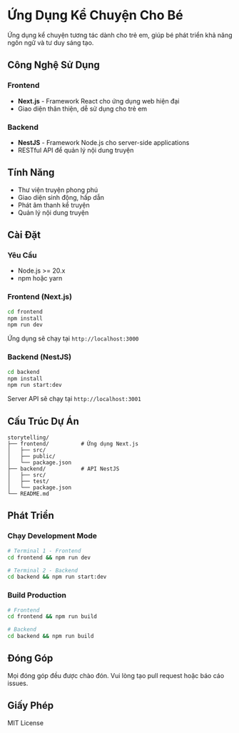# Ứng Dụng Kể Chuyện Cho Bé

Ứng dụng kể chuyện tương tác dành cho trẻ em, giúp bé phát triển khả năng ngôn ngữ và tư duy sáng tạo.

## Công Nghệ Sử Dụng

### Frontend
- **Next.js** - Framework React cho ứng dụng web hiện đại
- Giao diện thân thiện, dễ sử dụng cho trẻ em

### Backend
- **NestJS** - Framework Node.js cho server-side applications
- RESTful API để quản lý nội dung truyện

## Tính Năng

- Thư viện truyện phong phú
- Giao diện sinh động, hấp dẫn
- Phát âm thanh kể truyện
- Quản lý nội dung truyện

## Cài Đặt

### Yêu Cầu
- Node.js >= 20.x
- npm hoặc yarn

### Frontend (Next.js)

```bash
cd frontend
npm install
npm run dev
```

Ứng dụng sẽ chạy tại `http://localhost:3000`

### Backend (NestJS)

```bash
cd backend
npm install
npm run start:dev
```

Server API sẽ chạy tại `http://localhost:3001`

## Cấu Trúc Dự Án

```
storytelling/
├── frontend/          # Ứng dụng Next.js
│   ├── src/
│   ├── public/
│   └── package.json
├── backend/           # API NestJS
│   ├── src/
│   ├── test/
│   └── package.json
└── README.md
```

## Phát Triển

### Chạy Development Mode

```bash
# Terminal 1 - Frontend
cd frontend && npm run dev

# Terminal 2 - Backend
cd backend && npm run start:dev
```

### Build Production

```bash
# Frontend
cd frontend && npm run build

# Backend
cd backend && npm run build
```

## Đóng Góp

Mọi đóng góp đều được chào đón. Vui lòng tạo pull request hoặc báo cáo issues.

## Giấy Phép

MIT License
